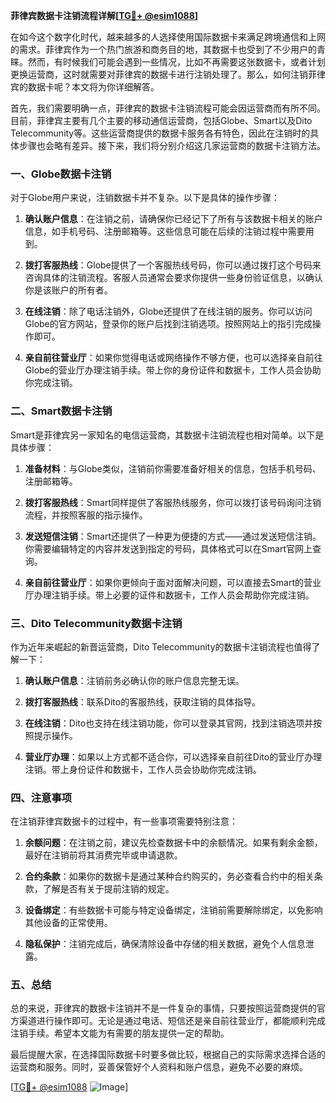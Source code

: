 **菲律宾数据卡注销流程详解[[TG💪+ @esim1088](https://t.me/s/esim1088)]**

在如今这个数字化时代，越来越多的人选择使用国际数据卡来满足跨境通信和上网的需求。菲律宾作为一个热门旅游和商务目的地，其数据卡也受到了不少用户的青睐。然而，有时候我们可能会遇到一些情况，比如不再需要这张数据卡，或者计划更换运营商，这时就需要对菲律宾的数据卡进行注销处理了。那么，如何注销菲律宾的数据卡呢？本文将为你详细解答。

首先，我们需要明确一点，菲律宾的数据卡注销流程可能会因运营商而有所不同。目前，菲律宾主要有几个主要的移动通信运营商，包括Globe、Smart以及Dito Telecommunity等。这些运营商提供的数据卡服务各有特色，因此在注销时的具体步骤也会略有差异。接下来，我们将分别介绍这几家运营商的数据卡注销方法。

### **一、Globe数据卡注销**

对于Globe用户来说，注销数据卡并不复杂。以下是具体的操作步骤：

1. **确认账户信息**：在注销之前，请确保你已经记下了所有与该数据卡相关的账户信息，如手机号码、注册邮箱等。这些信息可能在后续的注销过程中需要用到。

2. **拨打客服热线**：Globe提供了一个客服热线号码，你可以通过拨打这个号码来咨询具体的注销流程。客服人员通常会要求你提供一些身份验证信息，以确认你是该账户的所有者。

3. **在线注销**：除了电话注销外，Globe还提供了在线注销的服务。你可以访问Globe的官方网站，登录你的账户后找到注销选项。按照网站上的指引完成操作即可。

4. **亲自前往营业厅**：如果你觉得电话或网络操作不够方便，也可以选择亲自前往Globe的营业厅办理注销手续。带上你的身份证件和数据卡，工作人员会协助你完成注销。

### **二、Smart数据卡注销**

Smart是菲律宾另一家知名的电信运营商，其数据卡注销流程也相对简单。以下是具体步骤：

1. **准备材料**：与Globe类似，注销前你需要准备好相关的信息，包括手机号码、注册邮箱等。

2. **拨打客服热线**：Smart同样提供了客服热线服务，你可以拨打该号码询问注销流程，并按照客服的指示操作。

3. **发送短信注销**：Smart还提供了一种更为便捷的方式——通过发送短信注销。你需要编辑特定的内容并发送到指定的号码，具体格式可以在Smart官网上查询。

4. **亲自前往营业厅**：如果你更倾向于面对面解决问题，可以直接去Smart的营业厅办理注销手续。带上必要的证件和数据卡，工作人员会帮助你完成注销。

### **三、Dito Telecommunity数据卡注销**

作为近年来崛起的新晋运营商，Dito Telecommunity的数据卡注销流程也值得了解一下：

1. **确认账户信息**：注销前务必确认你的账户信息完整无误。

2. **拨打客服热线**：联系Dito的客服热线，获取注销的具体指导。

3. **在线注销**：Dito也支持在线注销功能，你可以登录其官网，找到注销选项并按照提示操作。

4. **营业厅办理**：如果以上方式都不适合你，可以选择亲自前往Dito的营业厅办理注销。带上身份证件和数据卡，工作人员会协助你完成注销。

### **四、注意事项**

在注销菲律宾数据卡的过程中，有一些事项需要特别注意：

1. **余额问题**：在注销之前，建议先检查数据卡中的余额情况。如果有剩余金额，最好在注销前将其消费完毕或申请退款。

2. **合约条款**：如果你的数据卡是通过某种合约购买的，务必查看合约中的相关条款，了解是否有关于提前注销的规定。

3. **设备绑定**：有些数据卡可能与特定设备绑定，注销前需要解除绑定，以免影响其他设备的正常使用。

4. **隐私保护**：注销完成后，确保清除设备中存储的相关数据，避免个人信息泄露。

### **五、总结**

总的来说，菲律宾的数据卡注销并不是一件复杂的事情，只要按照运营商提供的官方渠道进行操作即可。无论是通过电话、短信还是亲自前往营业厅，都能顺利完成注销手续。希望本文能为有需要的朋友提供一定的帮助。

最后提醒大家，在选择国际数据卡时要多做比较，根据自己的实际需求选择合适的运营商和服务。同时，妥善保管好个人资料和账户信息，避免不必要的麻烦。

[[TG💪+ @esim1088](https://t.me/s/esim1088) ![Image](https://i.postimg.cc/4NQfJmqS/Snipaste-2025-05-13-00-14-12.png)]